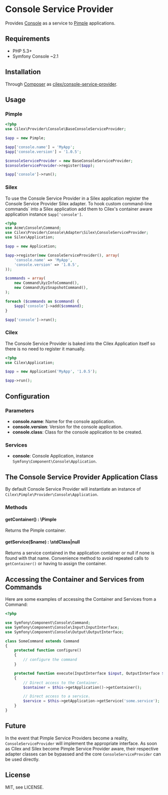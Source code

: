 Console Service Provider
========================

Provides [Console][symfony/console] as a service to [Pimple][pimple] applications.


Requirements
------------

 * PHP 5.3+
 * Symfony Console ~2.1



Installation
------------
 
Through [Composer][composer] as [cilex/console-service-provider][cilex/console-service-provider].


Usage
-----

### Pimple

```php
<?php
use Cilex\Provider\Console\BaseConsoleServiceProvider;

$app = new Pimple;

$app['console.name'] = 'MyApp';
$app['console.version'] = '1.0.5';

$consoleServiceProvider = new BaseConsoleServiceProvider;
$consoleServiceProvider->register($app);

$app['console']->run();
```


### Silex

To use the Console Service Provider in a Silex application register the
Console Service Provider Silex adapter. To hook custom command-line commands´
into a Silex application add them to Cilex's container aware application 
instance `$app['console']`.

```php
<?php
use Acme\Console\Command;
use Cilex\Provider\Console\Adapter\Silex\ConsoleServiceProvider;
use Silex\Application;

$app = new Application;

$app->register(new ConsoleServiceProvider(), array(
    'console.name' => 'MyApp',
    'console.version' => '1.0.5',
));

$commands = array(
    new Command\XyzInfoCommand(),
    new Command\XyzSnapshotCommand(),
);

foreach ($commands as $command) {
    $app['console']->add($command);
}

$app['console']->run();
```

### Cilex

The Console Service Provider is baked into the Cilex Application itself so
there is no need to register it manually.

```php
<?php
use Cilex\Application;

$app = new Application('MyApp', '1.0.5');

$app->run();
```


Configuration
-------------

### Parameters

 * **console.name**:
   Name for the console application.
 * **console.version**:
   Version for the console application.
 * **console.class**:
   Class for the console application to be created.

### Services

 * **console**:
   Console Application, instance `Symfony\Component\Console\Application`.


The Console Service Provider Application Class
----------------------------------------------

By default Console Service Provider will instantiate an instance of
`Cilex\Pimple\Provider\Console\Application`.

### Methods

#### getContainer() : \Pimple

Returns the Pimple container.

#### getService($name) : \stdClass|null

Returns a service contained in the application container or null if none
is found with that name. Convenience method to avoid repeated calls to
`getContainer()` or having to assign the container.


Accessing the Container and Services from Commands
--------------------------------------------------

Here are some examples of accessing the Container and Services from a Command:

```php
<?php

use Symfony\Component\Console\Command;
use Symfony\Component\Console\Input\InputInterface;
use Symfony\Component\Console\Output\OutputInterface;

class SomeCommand extends Command
{
    protected function configure()
    {
        // configure the command
    }

    protected function execute(InputInterface $input, OutputInterface $output)
    {
        // Direct access to the Container.
        $container = $this->getApplication()->getContainer();

        // Direct access to a service.
        $service = $this->getApplication->getService('some.service');
    }
}
```


Future
------

In the event that Pimple Service Providers become a reality, `ConsoleServiceProvider`
will implement the appropriate interface. As soon as Cilex and Silex become Pimple
Service Provider aware, their respective adapter classes can be bypassed and the
core `ConsoleServiceProvider` can be used directly.


License
-------

MIT, see LICENSE.


[symfony/console]: http://symfony.com/doc/current/components/console/introduction.html
[pimple]: http://pimple.sensiolabs.org
[composer]: http://getcomposer.org
[cilex/console-service-provider]: https://packagist.org/packages/cilex/console-service-provider
